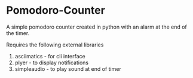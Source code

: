 # Pomodoro-Counter
A simple pomodoro counter created in python with an alarm at the end of the timer.

Requires the following external libraries
1. asciimatics - for cli interface
2. plyer - to display notifications
3. simpleaudio - to play sound at end of timer
